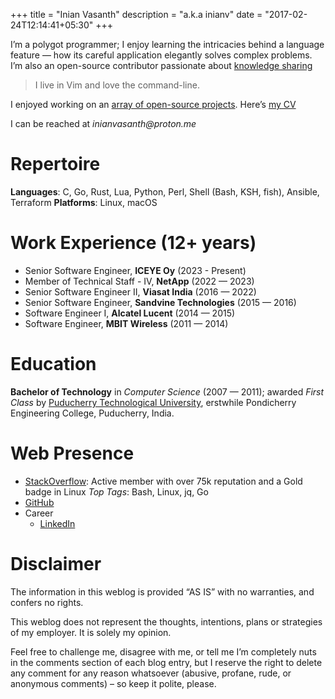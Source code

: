 +++
title = "Inian Vasanth"
description = "a.k.a inianv"
date = "2017-02-24T12:14:41+05:30"
+++

I’m a polygot programmer; I enjoy learning the intricacies behind a language feature — how its careful application elegantly solves complex problems.  I’m also an open-source contributor passionate about [knowledge sharing](https://stackoverflow.com/users/5291015/inian)

> I live in Vim  and love the command-line.

I enjoyed working on an [array of open-source projects](/projects).  Here’s [my CV]()

I can be reached at _inianvasanth@proton.me_


Repertoire
==========

**Languages**:  C, Go, Rust, Lua, Python, Perl, Shell (Bash, KSH, fish), Ansible, Terraform
**Platforms**: Linux, macOS

Work Experience (12+ years)
===============

* Senior Software Engineer, **ICEYE Oy** (2023 - Present)
* Member of Technical Staff - IV, **NetApp** (2022 — 2023)
* Senior Software Engineer II, **Viasat India** (2016 — 2022)
* Senior Software Engineer, **Sandvine Technologies** (2015 — 2016)
* Software Engineer I, **Alcatel Lucent** (2014 — 2015)
* Software Engineer, **MBIT Wireless** (2011 — 2014)


Education
=========

**Bachelor of Technology** in *Computer Science* (2007 — 2011); awarded *First Class* by [Puducherry Technological University], erstwhile Pondicherry Engineering College, Puducherry, India.

[Puducherry Technological University]: https://en.wikipedia.org/wiki/Puducherry_Technological_University


Web Presence
============

* [StackOverflow](https://stackoverflow.com/users/5291015/inian): Active member with over 75k reputation and a Gold badge in Linux
_Top Tags_: Bash, Linux, jq, Go
* [GitHub](https://github.com/inianv)
* Career
    + [LinkedIn](https://www.linkedin.com/in/inian-vasanth-20806b76)

Disclaimer
==========

The information in this weblog is provided “AS IS” with no warranties, and confers no rights.

This weblog does not represent the thoughts, intentions, plans or strategies of my employer. It is solely my opinion.

Feel free to challenge me, disagree with me, or tell me I’m completely nuts in the comments section of each blog entry, but I reserve the right to delete any comment for any reason whatsoever (abusive, profane, rude, or anonymous comments) – so keep it polite, please.

